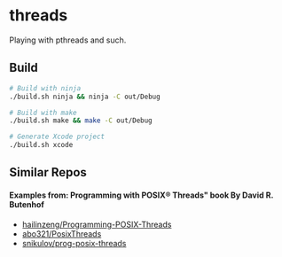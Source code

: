 # threads

Playing with pthreads and such.

## Build

```sh
# Build with ninja
./build.sh ninja && ninja -C out/Debug

# Build with make
./build.sh make && make -C out/Debug

# Generate Xcode project
./build.sh xcode
```

## Similar Repos

#### Examples from: Programming with POSIX® Threads" book By David R. Butenhof

- [hailinzeng/Programming-POSIX-Threads](https://github.com/hailinzeng/Programming-POSIX-Threads)
- [abo321/PosixThreads](https://github.com/abo321/PosixThreads)
- [snikulov/prog-posix-threads](https://github.com/snikulov/prog_posix_threads)
